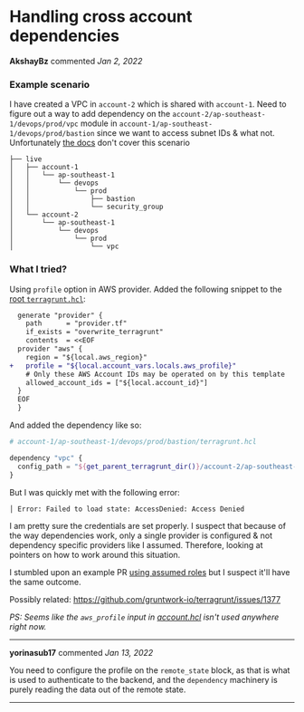 # Handling cross account dependencies

**AkshayBz** commented *Jan 2, 2022*

### Example scenario

I have created a VPC in `account-2` which is shared with `account-1`. Need to figure out a way to add dependency on the `account-2/ap-southeast-1/devops/prod/vpc` module in  `account-1/ap-southeast-1/devops/prod/bastion` since we want to access subnet IDs & what not. Unfortunately [the docs](https://terragrunt.gruntwork.io/docs/features/work-with-multiple-aws-accounts/) don't cover this scenario

```
├── live
│   ├── account-1
│   │   └── ap-southeast-1
│   │       └── devops
│   │           └── prod
│   │               ├── bastion
│   │               └── security_group
│   └── account-2
│       └── ap-southeast-1
│           └── devops
│               └── prod
│                   └── vpc
```

### What I tried?

Using `profile` option in AWS provider. Added the following snippet to the [root `terragrunt.hcl`](https://github.com/gruntwork-io/terragrunt-infrastructure-live-example/blob/6942725006e5f02fb1aedc3d3ea22aafb040d7d9/terragrunt.hcl#L29):
```diff
  generate "provider" {
    path      = "provider.tf"
    if_exists = "overwrite_terragrunt"
    contents  = <<EOF
  provider "aws" {
    region = "${local.aws_region}"
+   profile = "${local.account_vars.locals.aws_profile}"
    # Only these AWS Account IDs may be operated on by this template
    allowed_account_ids = ["${local.account_id}"]
  }
  EOF
  }
```

And added the dependency like so:

```terraform
# account-1/ap-southeast-1/devops/prod/bastion/terragrunt.hcl

dependency "vpc" {
  config_path = "${get_parent_terragrunt_dir()}/account-2/ap-southeast-1/devops/prod/vpc"
}
```

But I was quickly met with the following error:
```
│ Error: Failed to load state: AccessDenied: Access Denied
```

I am pretty sure the credentials are set properly. I suspect that because of the way dependencies work, only a single provider is configured & not dependency specific providers like I assumed. Therefore, looking at pointers on how to work around this situation. 

I stumbled upon an example PR [using assumed roles](https://github.com/gruntwork-io/terragrunt-infrastructure-live-example/pull/58) but I suspect it'll have the same outcome.

Possibly related: https://github.com/gruntwork-io/terragrunt/issues/1377

_PS: Seems like the `aws_profile` input in [account.hcl](https://github.com/gruntwork-io/terragrunt-infrastructure-live-example/blob/6942725006e5f02fb1aedc3d3ea22aafb040d7d9/prod/account.hcl#L6) isn't used anywhere right now._
<br />
***


**yorinasub17** commented *Jan 13, 2022*

You need to configure the profile on the `remote_state` block, as that is what is used to authenticate to the backend, and the `dependency` machinery is purely reading the data out of the remote state.
***

